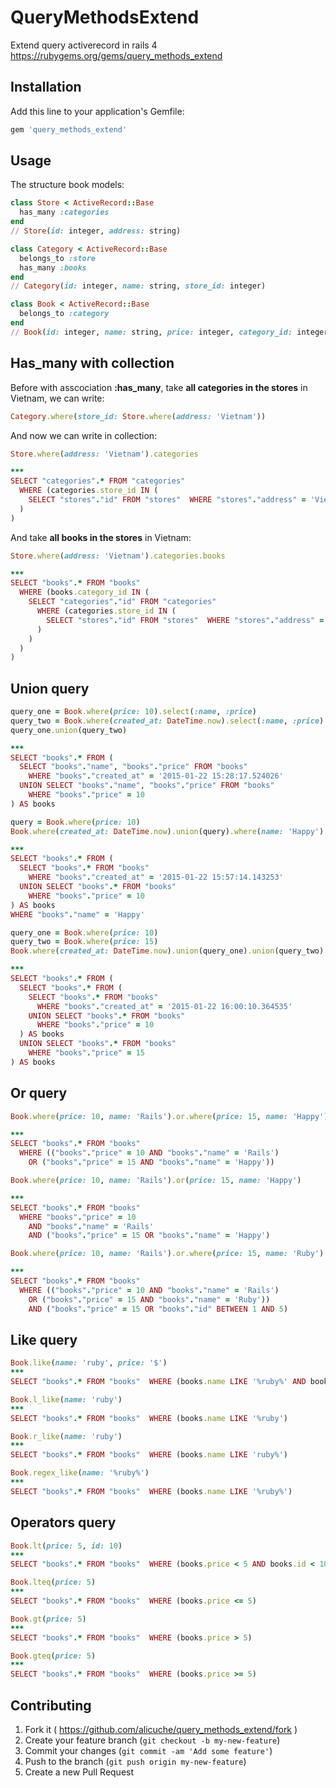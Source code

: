 # QueryMethodsExtend

Extend query activerecord in rails 4
https://rubygems.org/gems/query_methods_extend

## Installation

Add this line to your application's Gemfile:

```ruby
gem 'query_methods_extend'
```

## Usage

The structure book models:
```ruby
class Store < ActiveRecord::Base
  has_many :categories
end
// Store(id: integer, address: string)

class Category < ActiveRecord::Base
  belongs_to :store
  has_many :books
end
// Category(id: integer, name: string, store_id: integer)

class Book < ActiveRecord::Base
  belongs_to :category
end
// Book(id: integer, name: string, price: integer, category_id: integer)
```

## Has_many with collection
Before with asscociation **:has_many**, take **all categories in the stores** in Vietnam, we can write:
```ruby
Category.where(store_id: Store.where(address: 'Vietnam'))
```
And now we can write in collection:
```ruby
Store.where(address: 'Vietnam').categories

***
SELECT "categories".* FROM "categories"
  WHERE (categories.store_id IN (
    SELECT "stores"."id" FROM "stores"  WHERE "stores"."address" = 'Vietnam'
  )
)
```

And take **all books in the stores** in Vietnam:
```ruby
Store.where(address: 'Vietnam').categories.books

***
SELECT "books".* FROM "books"
  WHERE (books.category_id IN (
    SELECT "categories"."id" FROM "categories"
      WHERE (categories.store_id IN (
        SELECT "stores"."id" FROM "stores"  WHERE "stores"."address" = 'Vietnam'
      )
    )
  )
)
```

## Union query
```ruby
query_one = Book.where(price: 10).select(:name, :price)
query_two = Book.where(created_at: DateTime.now).select(:name, :price)
query_one.union(query_two)

***
SELECT "books".* FROM (
  SELECT "books"."name", "books"."price" FROM "books"
    WHERE "books"."created_at" = '2015-01-22 15:28:17.524026'
  UNION SELECT "books"."name", "books"."price" FROM "books"
    WHERE "books"."price" = 10
) AS books
```

```ruby
query = Book.where(price: 10)
Book.where(created_at: DateTime.now).union(query).where(name: 'Happy')

***
SELECT "books".* FROM (
  SELECT "books".* FROM "books"
    WHERE "books"."created_at" = '2015-01-22 15:57:14.143253'
  UNION SELECT "books".* FROM "books"
    WHERE "books"."price" = 10
) AS books
WHERE "books"."name" = 'Happy'
```

```ruby
query_one = Book.where(price: 10)
query_two = Book.where(price: 15)
Book.where(created_at: DateTime.now).union(query_one).union(query_two)

***
SELECT "books".* FROM (
  SELECT "books".* FROM (
    SELECT "books".* FROM "books"
      WHERE "books"."created_at" = '2015-01-22 16:00:10.364535'
    UNION SELECT "books".* FROM "books"
      WHERE "books"."price" = 10
  ) AS books
  UNION SELECT "books".* FROM "books"
    WHERE "books"."price" = 15
) AS books
```

## Or query
```ruby
Book.where(price: 10, name: 'Rails').or.where(price: 15, name: 'Happy')

***
SELECT "books".* FROM "books"
  WHERE (("books"."price" = 10 AND "books"."name" = 'Rails')
    OR ("books"."price" = 15 AND "books"."name" = 'Happy'))
```

```ruby
Book.where(price: 10, name: 'Rails').or(price: 15, name: 'Happy')

***
SELECT "books".* FROM "books"
  WHERE "books"."price" = 10
    AND "books"."name" = 'Rails'
    AND ("books"."price" = 15 OR "books"."name" = 'Happy')
```

```ruby
Book.where(price: 10, name: 'Rails').or.where(price: 15, name: 'Ruby').or(price: 15, id: 1..5)

***
SELECT "books".* FROM "books"
  WHERE (("books"."price" = 10 AND "books"."name" = 'Rails')
    OR ("books"."price" = 15 AND "books"."name" = 'Ruby'))
    AND ("books"."price" = 15 OR "books"."id" BETWEEN 1 AND 5)
```

## Like query
```ruby
Book.like(name: 'ruby', price: '$')
***
SELECT "books".* FROM "books"  WHERE (books.name LIKE '%ruby%' AND books.price LIKE '%$%')

Book.l_like(name: 'ruby')
***
SELECT "books".* FROM "books"  WHERE (books.name LIKE '%ruby')

Book.r_like(name: 'ruby')
***
SELECT "books".* FROM "books"  WHERE (books.name LIKE 'ruby%')

Book.regex_like(name: '%ruby%')
***
SELECT "books".* FROM "books"  WHERE (books.name LIKE '%ruby%')
```

## Operators query
```ruby
Book.lt(price: 5, id: 10)
***
SELECT "books".* FROM "books"  WHERE (books.price < 5 AND books.id < 10)

Book.lteq(price: 5)
***
SELECT "books".* FROM "books"  WHERE (books.price <= 5)

Book.gt(price: 5)
***
SELECT "books".* FROM "books"  WHERE (books.price > 5)

Book.gteq(price: 5)
***
SELECT "books".* FROM "books"  WHERE (books.price >= 5)
```



## Contributing

1. Fork it ( https://github.com/alicuche/query_methods_extend/fork )
2. Create your feature branch (`git checkout -b my-new-feature`)
3. Commit your changes (`git commit -am 'Add some feature'`)
4. Push to the branch (`git push origin my-new-feature`)
5. Create a new Pull Request
